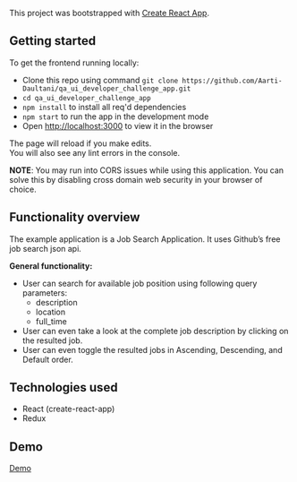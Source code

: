 This project was bootstrapped with [Create React App](https://github.com/facebook/create-react-app).

## Getting started
To get the frontend running locally:

* Clone this repo using command `git clone https://github.com/Aarti-Daultani/qa_ui_developer_challenge_app.git`
* `cd qa_ui_developer_challenge_app`
* `npm install` to install all req'd dependencies
* `npm start` to run the app in the development mode
* Open [http://localhost:3000](http://localhost:3000) to view it in the browser

The page will reload if you make edits.<br />
You will also see any lint errors in the console.

**NOTE**: You may run into CORS issues while using this application. You can solve this by disabling cross domain web security in your browser of choice.

## Functionality overview

The example application is a Job Search Application. It uses Github’s free job search json api.

**General functionality:**
- User can search for available job position using following query parameters:
    - description
    - location
    - full_time
- User can even take a look at the complete job description by clicking on the resulted job.
- User can even toggle the resulted jobs in Ascending, Descending, and Default order.

## Technologies used
- React (create-react-app)
- Redux

## Demo
[Demo](https://github.com/Aarti-Daultani/qa_ui_developer_challenge_app/blob/master/Demo/Demo.gif)